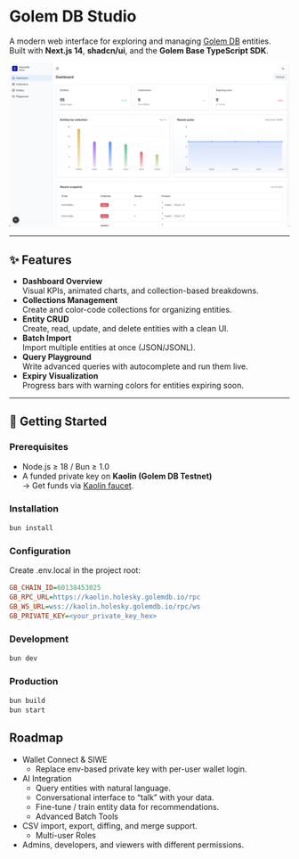 # Golem DB Studio

A modern web interface for exploring and managing [Golem DB](https://golem.network/) entities.  
Built with **Next.js 14**, **shadcn/ui**, and the **Golem Base TypeScript SDK**.

![Studio Dashboard](./public/hero-image.png)

---

## ✨ Features

- **Dashboard Overview**  
  Visual KPIs, animated charts, and collection-based breakdowns.
- **Collections Management**  
  Create and color-code collections for organizing entities.
- **Entity CRUD**  
  Create, read, update, and delete entities with a clean UI.
- **Batch Import**  
  Import multiple entities at once (JSON/JSONL).
- **Query Playground**  
  Write advanced queries with autocomplete and run them live.
- **Expiry Visualization**  
  Progress bars with warning colors for entities expiring soon.

---

## 🚀 Getting Started

### Prerequisites

- Node.js ≥ 18 / Bun ≥ 1.0
- A funded private key on **Kaolin (Golem DB Testnet)**  
  → Get funds via [Kaolin faucet](https://kaolin.holesky.golemdb.io/faucet/).

### Installation

```bash
bun install
```

### Configuration

Create .env.local in the project root:

```ini
GB_CHAIN_ID=60138453025
GB_RPC_URL=https://kaolin.holesky.golemdb.io/rpc
GB_WS_URL=wss://kaolin.holesky.golemdb.io/rpc/ws
GB_PRIVATE_KEY=<your_private_key_hex>
```

### Development

```bash
bun dev
```

### Production

```bash
bun build
bun start
```

## Roadmap

- Wallet Connect & SIWE
  - Replace env-based private key with per-user wallet login.
- AI Integration
  - Query entities with natural language.
  - Conversational interface to “talk” with your data.
  - Fine-tune / train entity data for recommendations.
  - Advanced Batch Tools
- CSV import, export, diffing, and merge support.
  - Multi-user Roles
- Admins, developers, and viewers with different permissions.
